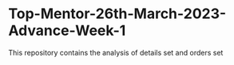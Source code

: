 # Top-Mentor-26th-March-2023-Advance-Week-1
This repository contains the analysis of details set and orders set
